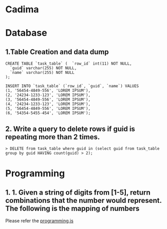 # Cadima


# Database

## 1.Table Creation and data dump 
```
CREATE TABLE `task_table` (  `row_id` int(11) NOT NULL,
  `guid` varchar(255) NOT NULL,
  `name` varchar(255) NOT NULL
);

INSERT INTO `task_table` (`row_id`, `guid`, `name`) VALUES
(1, '56454-4849-556', 'LOREM IPSUM'),
(2, '24234-1233-123', 'LOREM IPSUM'),
(3, '56454-4849-556', 'LOREM IPSUM'),
(4, '24234-1233-123', 'LOREM IPSUM'),
(5, '56454-4849-556', 'LOREM IPSUM'),
(6, '54354-5455-454', 'LOREM IPSUM');
```

## 2.	Write a query to delete rows if guid is repeating more than 2 times.
```
> DELETE from task_table where guid in (select guid from task_table group by guid HAVING count(guid) > 2);
```

# Programming

## 1. 1.	Given a string of digits from [1-5], return combinations that the number would represent. The following is the mapping of numbers 

Please refer the [programming.js](https://github.com/Venkimut/Cadima/blob/master/programming.js)
